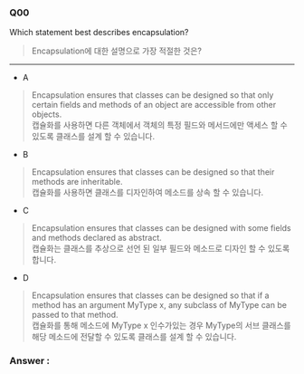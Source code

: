 ### Q00

Which statement best describes encapsulation?  
> Encapsulation에 대한 설명으로 가장 적절한 것은?

---

* A  
> Encapsulation ensures that classes can be designed so that only certain fields and methods of an object are accessible from other objects.  
> 캡슐화를 사용하면 다른 객체에서 객체의 특정 필드와 메서드에만 액세스 할 수 있도록 클래스를 설계 할 수 있습니다.  

* B  
> Encapsulation ensures that classes can be designed so that their methods are inheritable.  
> 캡슐화를 사용하면 클래스를 디자인하여 메소드를 상속 할 수 있습니다.  

* C  
> Encapsulation ensures that classes can be designed with some fields and methods declared as abstract.  
> 캡슐화는 클래스를 추상으로 선언 된 일부 필드와 메소드로 디자인 할 수 있도록합니다.  

* D  
> Encapsulation ensures that classes can be designed so that if a method has an argument MyType x, any subclass of MyType can be passed to that method.  
> 캡슐화를 통해 메소드에 MyType x 인수가있는 경우 MyType의 서브 클래스를 해당 메소드에 전달할 수 있도록 클래스를 설계 할 수 있습니다.  


### Answer : 